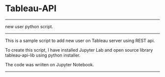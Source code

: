 # Tableau-API
**********************
 new user python script.
**********************

This is a sample script to add new user on Tableau server using REST api.

To create this script, I have installed Jupyter Lab and open source library tableau-api-lib using python installer.

The code was wriiten on Jupyter Notebook.

**********************
